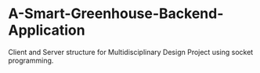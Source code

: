 # A-Smart-Greenhouse-Backend-Application
Client and Server structure for Multidisciplinary Design Project using socket programming.
